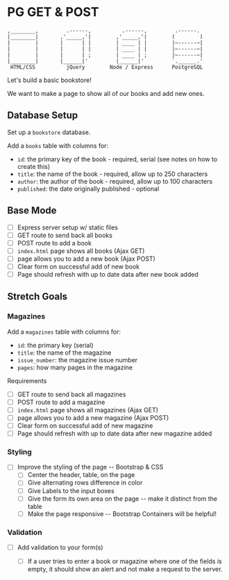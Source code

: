 # PG GET & POST

```
,________,         .------,          .------,         .------.
|________|       ,'_____,'|        ,'_____,'|        (        )
|        |       |      | |        | ____ | |        |~------~|
|        |       |      | |        | ____ | |        |~------~|
|        |       |      | ;        | ____ | ;        |~------~|
|________|       |______|'         |______|'         `.______.'
 HTML/CSS          jQuery        Node / Express      PostgreSQL
```
Let's build a basic bookstore! 

We want to make a page to show all of our books and add new ones.


## Database Setup

Set up a `bookstore` database.  

Add a `books` table with columns for:
 - `id`: the primary key of the book - required, serial (see notes on how to create this)
 - `title`: the name of the book - required, allow up to 250 characters
 - `author`: the author of the book - required, allow up to 100 characters
 - `published`: the date originally published - optional 


## Base Mode

- [ ] Express server setup w/ static files
- [ ] GET route to send back all books 
- [ ] POST route to add a book
- [ ] `index.html` page shows all books (Ajax GET)
- [ ] page allows you to add a new book (Ajax POST)
- [ ] Clear form on successful add of new book
- [ ] Page should refresh with up to date data after new book added

## Stretch Goals

### Magazines

Add a `magazines` table with columns for:
 - `id`: the primary key (serial)
 - `title`: the name of the magazine
 - `issue_number`: the magazine issue number
 - `pages`: how many pages in the magazine

Requirements

- [ ] GET route to send back all magazines 
- [ ] POST route to add a magazine
- [ ] `index.html` page shows all magazines (Ajax GET)
- [ ] page allows you to add a new magazine (Ajax POST)
- [ ] Clear form on successful add of new magazine
- [ ] Page should refresh with up to date data after new magazine added

### Styling

- [ ] Improve the styling of the page -- Bootstrap & CSS
    - [ ] Center the header, table, on the page
    - [ ] Give alternating rows difference in color
    - [ ] Give Labels to the input boxes
    - [ ] Give the form its own area on the page -- make it distinct from the table
    - [ ] Make the page responsive -- Bootstrap Containers will be helpful!

### Validation
- [ ] Add validation to your form(s)
    - [ ] If a user tries to enter a book or magazine where one of the fields is empty, it should show an alert and not make a request to the server.

